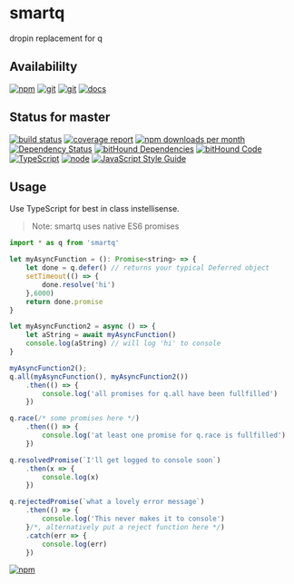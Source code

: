 # smartq
dropin replacement for q

## Availabililty
[![npm](https://push.rocks/assets/repo-button-npm.svg)](https://www.npmjs.com/package/smartq)
[![git](https://push.rocks/assets/repo-button-git.svg)](https://GitLab.com/pushrocks/smartq)
[![git](https://push.rocks/assets/repo-button-mirror.svg)](https://github.com/pushrocks/smartq)
[![docs](https://push.rocks/assets/repo-button-docs.svg)](https://pushrocks.gitlab.io/smartq/)

## Status for master
[![build status](https://GitLab.com/pushrocks/smartq/badges/master/build.svg)](https://GitLab.com/pushrocks/smartq/commits/master)
[![coverage report](https://GitLab.com/pushrocks/smartq/badges/master/coverage.svg)](https://GitLab.com/pushrocks/smartq/commits/master)
[![npm downloads per month](https://img.shields.io/npm/dm/smartq.svg)](https://www.npmjs.com/package/smartq)
[![Dependency Status](https://david-dm.org/pushrocks/smartq.svg)](https://david-dm.org/pushrocks/smartq)
[![bitHound Dependencies](https://www.bithound.io/github/pushrocks/smartq/badges/dependencies.svg)](https://www.bithound.io/github/pushrocks/smartq/master/dependencies/npm)
[![bitHound Code](https://www.bithound.io/github/pushrocks/smartq/badges/code.svg)](https://www.bithound.io/github/pushrocks/smartq)
[![TypeScript](https://img.shields.io/badge/TypeScript-2.x-blue.svg)](https://nodejs.org/dist/latest-v6.x/docs/api/)
[![node](https://img.shields.io/badge/node->=%206.x.x-blue.svg)](https://nodejs.org/dist/latest-v6.x/docs/api/)
[![JavaScript Style Guide](https://img.shields.io/badge/code%20style-standard-brightgreen.svg)](http://standardjs.com/)

## Usage
Use TypeScript for best in class instellisense.

> Note: smartq uses native ES6 promises

```javascript
import * as q from 'smartq'

let myAsyncFunction = (): Promise<string> => {
    let done = q.defer() // returns your typical Deferred object
    setTimeout(() => {
        done.resolve('hi')
    },6000)
    return done.promise
}

let myAsyncFunction2 = async () => {
    let aString = await myAsyncFunction()
    console.log(aString) // will log 'hi' to console
}

myAsyncFunction2();
q.all(myAsyncFunction(), myAsyncFunction2())
    .then(() => {
        console.log('all promises for q.all have been fullfilled')
    })

q.race(/* some promises here */)
    .then(() => {
        console.log('at least one promise for q.race is fullfilled')
    })

q.resolvedPromise(`I'll get logged to console soon`)
    .then(x => {
        console.log(x)
    })

q.rejectedPromise(`what a lovely error message`)
    .then(() => {
        console.log('This never makes it to console')
    }/*, alternatively put a reject function here */)
    .catch(err => {
        console.log(err)
    })

```

[![npm](https://push.rocks/assets/repo-header.svg)](https://push.rocks)
